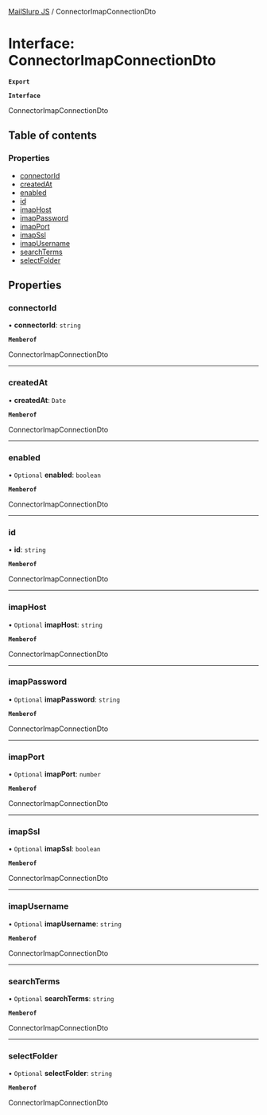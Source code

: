 [MailSlurp JS](../README.md) / ConnectorImapConnectionDto

# Interface: ConnectorImapConnectionDto

**`Export`**

**`Interface`**

ConnectorImapConnectionDto

## Table of contents

### Properties

- [connectorId](ConnectorImapConnectionDto.md#connectorid)
- [createdAt](ConnectorImapConnectionDto.md#createdat)
- [enabled](ConnectorImapConnectionDto.md#enabled)
- [id](ConnectorImapConnectionDto.md#id)
- [imapHost](ConnectorImapConnectionDto.md#imaphost)
- [imapPassword](ConnectorImapConnectionDto.md#imappassword)
- [imapPort](ConnectorImapConnectionDto.md#imapport)
- [imapSsl](ConnectorImapConnectionDto.md#imapssl)
- [imapUsername](ConnectorImapConnectionDto.md#imapusername)
- [searchTerms](ConnectorImapConnectionDto.md#searchterms)
- [selectFolder](ConnectorImapConnectionDto.md#selectfolder)

## Properties

### connectorId

• **connectorId**: `string`

**`Memberof`**

ConnectorImapConnectionDto

___

### createdAt

• **createdAt**: `Date`

**`Memberof`**

ConnectorImapConnectionDto

___

### enabled

• `Optional` **enabled**: `boolean`

**`Memberof`**

ConnectorImapConnectionDto

___

### id

• **id**: `string`

**`Memberof`**

ConnectorImapConnectionDto

___

### imapHost

• `Optional` **imapHost**: `string`

**`Memberof`**

ConnectorImapConnectionDto

___

### imapPassword

• `Optional` **imapPassword**: `string`

**`Memberof`**

ConnectorImapConnectionDto

___

### imapPort

• `Optional` **imapPort**: `number`

**`Memberof`**

ConnectorImapConnectionDto

___

### imapSsl

• `Optional` **imapSsl**: `boolean`

**`Memberof`**

ConnectorImapConnectionDto

___

### imapUsername

• `Optional` **imapUsername**: `string`

**`Memberof`**

ConnectorImapConnectionDto

___

### searchTerms

• `Optional` **searchTerms**: `string`

**`Memberof`**

ConnectorImapConnectionDto

___

### selectFolder

• `Optional` **selectFolder**: `string`

**`Memberof`**

ConnectorImapConnectionDto
